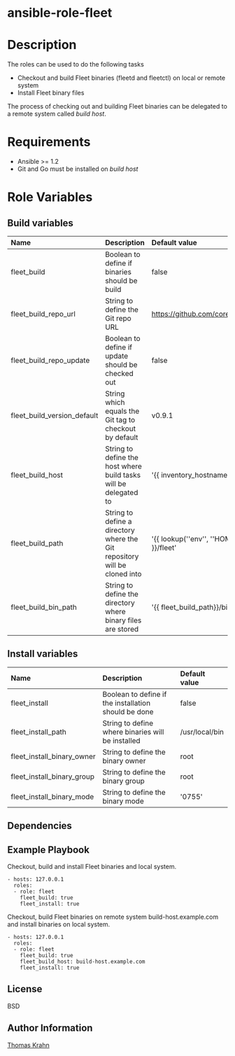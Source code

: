 ansible-role-fleet
=========

# Description

The roles can be used to do the following tasks
- Checkout and build Fleet binaries (fleetd and fleetctl) on local or remote system
- Install Fleet binary files

The process of checking out and building Fleet binaries can be delegated to a remote system called _build host_.

# Requirements
- Ansible >= 1.2
- Git and Go must be installed on _build host_

# Role Variables
## Build variables

| Name | Description | Default value |
|:-----  | :----- | :----- |
| fleet_build | Boolean to define if binaries should be build | false |
| fleet_build_repo_url | String to define the Git repo URL | https://github.com/coreos/fleet.git |
| fleet_build_repo_update | Boolean to define if update should be checked out | false |
| fleet_build_version_default | String which equals the Git tag to checkout by default | v0.9.1 |
| fleet_build_host | String to define the host where build tasks will be delegated to | '{{ inventory_hostname }}' |
| fleet_build_path | String to define a directory where the Git repository will be cloned into | '{{ lookup(''env'', ''HOME'') }}/fleet' |
| fleet_build_bin_path | String to define the directory where binary files are stored | '{{ fleet_build_path}}/bin'

## Install variables
| Name | Description | Default value |
|:-----  | :----- | :----- |
| fleet_install | Boolean to define if the installation should be done | false |
| fleet_install_path | String to define where binaries will be installed | /usr/local/bin |
| fleet_install_binary_owner | String to define the binary owner | root |
| fleet_install_binary_group | String to define the binary group | root |
| fleet_install_binary_mode | String to define the binary mode | '0755' |

Dependencies
------------

Example Playbook
----------------

Checkout, build and install Fleet binaries and local system.

    - hosts: 127.0.0.1
      roles:
      - role: fleet
        fleet_build: true
        fleet_install: true

Checkout, build Fleet binaries on remote system build-host.example.com and install binaries on local system.

    - hosts: 127.0.0.1
      roles:
      - role: fleet
        fleet_build: true
        fleet_build_host: build-host.example.com
        fleet_install: true

License
-------

BSD

Author Information
------------------
[Thomas Krahn]

[Thomas Krahn]: emailto:ntbc@gmx.net
